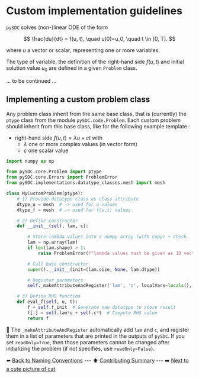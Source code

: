 # Custom implementation guidelines

`pySDC` solves (non-)linear ODE of the form

$$
\frac{du}{dt} = f(u, t), \quad u(0)=u_0, \quad t \in [0, T].
$$

where $u$ a vector or scalar, representing one or more variables.

The type of variable, the definition of the right-hand side $f(u,t)$ and initial solution value $u_0$ are defined in a given `Problem` class.

... to be continued ...

## Implementing a custom problem class

Any problem class inherit from the same base class, that is (currently) the `ptype` class from the module `pySDC.code.Problem`.
Each custom problem should inherit from this base class, like for the following example template :

- right-hand side $f(u,t)=\lambda u +  ct$ with
    - $\lambda$ one or more complex values (in vector form)
    - $c$ one scalar value

```python
import numpy as np

from pySDC.core.Problem import ptype
from pySDC.core.Errors import ProblemError
from pySDC.implementations.datatype_classes.mesh import mesh

class MyCustomProblem(ptype):
    # 1) Provide datatype class as class attribute
    dtype_u = mesh  # -> used for u values
    dtype_f = mesh  # -> used for f(u,t) values

    # 2) Define constructor
    def __init__(self, lam, c):

        # Store lambda values into a numpy array (with copy) + check
        lam = np.array(lam)
        if len(lam.shape) > 1:
            raise ProblemError(f"lambda values must be given as 1D vector, got shape {lam.shape}")

        # Call base constructor
        super().__init__(init=(lam.size, None, lam.dtype))

        # Register parameters
        self._makeAttributeAndRegister('lam', 'c', localVars=locals(), readOnly=True)

    # 3) Define RHS function
    def eval_f(self, u, t):
        f = self.f_init  # Generate new datatype to store result
        f[:] = self.lam*u + self.c*t  # Compute RHS value
        return f
```

:bell: The `_makeAttributeAndRegister` automatically add `lam` and `c`, and register them in a list of parameters that are printed in the outputs of `pySDC`.
If you set `readOnly=True`, then those parameters cannot be changed after initializing the problem (if not specifies, use `readOnly=False`).

:arrow_left: [Back to Naming Conventions](./03_naming_conventions.md) ---
:arrow_up: [Contributing Summary](./../../CONTRIBUTING.md) ---
:arrow_right: [Next to a cute picture of cat](https://www.vecteezy.com/photo/2098203-silver-tabby-cat-sitting-on-green-background)